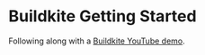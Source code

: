 # Buildkite Getting Started

Following along with a [Buildkite YouTube demo](https://www.youtube.com/watch?v=Vcbqo4QULL4).


